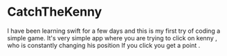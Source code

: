 # CatchTheKenny
I have been learning swift for a few days and this is my first try of coding a simple game.
It's very simple app where you are trying to click on kenny , who is constantly changing his position
If you click you get a point .
